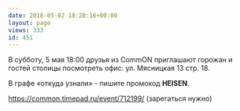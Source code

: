 ```yaml
---
date: 2018-05-02 18:28:16+00:00
layout: page
views: 333
id: 451
---
```


В субботу, 5 мая 18:00 друзья из CommON приглашают горожан и гостей столицы посмотреть офис: ул. Мясницкая 13 стр. 18.

В графе «откуда узнали» - пишите промокод **HEISEN**.

https://common.timepad.ru/event/712199/ (зарегаться нужно)



